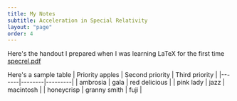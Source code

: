 ```yaml
---
title: My Notes
subtitle: Acceleration in Special Relativity
layout: "page"
order: 4
---
```



Here's the handout I prepared when I was learning LaTeX for the first time
[specrel.pdf](https://github.com/Gargantua1605/gargantua1605.github.io/files/6269271/specrel.pdf)<br/>

Here's a sample table
| Priority apples | Second priority | Third priority |
|-------|--------|---------|
| ambrosia | gala | red delicious |
| pink lady | jazz | macintosh |
| honeycrisp | granny smith | fuji |
